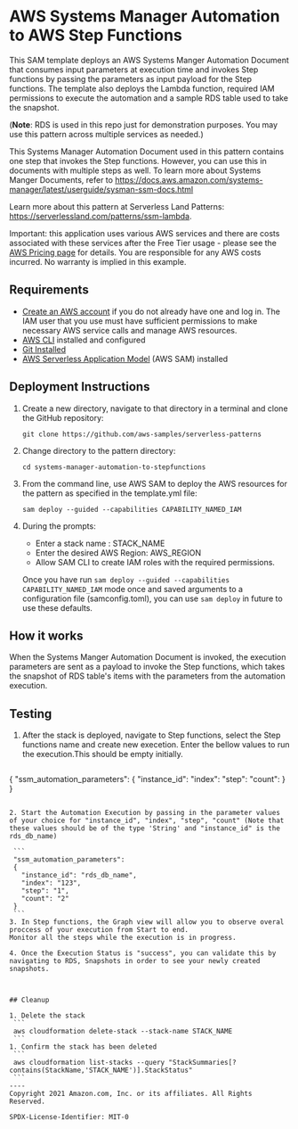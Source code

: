 # AWS Systems Manager Automation to AWS Step Functions

This SAM template deploys an AWS Systems Manger Automation Document that consumes input parameters at execution time and invokes Step functions by passing the parameters as input payload for the Step functions. The template also deploys the Lambda function, required IAM permissions to execute the automation and a sample RDS table used to take the snapshot.

(**Note**: RDS is used in this repo just for demonstration purposes. You may use this pattern across multiple services as needed.)

This Systems Manager Automation Document used in this pattern contains one step that invokes the Step functions. However, you can use this in documents with multiple steps as well. To learn more about Systems Manger Documents, refer to https://docs.aws.amazon.com/systems-manager/latest/userguide/sysman-ssm-docs.html

Learn more about this pattern at Serverless Land Patterns: https://serverlessland.com/patterns/ssm-lambda.

Important: this application uses various AWS services and there are costs associated with these services after the Free Tier usage - please see the [AWS Pricing page](https://aws.amazon.com/pricing/) for details. You are responsible for any AWS costs incurred. No warranty is implied in this example.

## Requirements

* [Create an AWS account](https://portal.aws.amazon.com/gp/aws/developer/registration/index.html) if you do not already have one and log in. The IAM user that you use must have sufficient permissions to make necessary AWS service calls and manage AWS resources.
* [AWS CLI](https://docs.aws.amazon.com/cli/latest/userguide/install-cliv2.html) installed and configured
* [Git Installed](https://git-scm.com/book/en/v2/Getting-Started-Installing-Git)
* [AWS Serverless Application Model](https://docs.aws.amazon.com/serverless-application-model/latest/developerguide/serverless-sam-cli-install.html) (AWS SAM) installed

## Deployment Instructions

1. Create a new directory, navigate to that directory in a terminal and clone the GitHub repository:
    ```
    git clone https://github.com/aws-samples/serverless-patterns
    ```
2. Change directory to the pattern directory:
    ```
    cd systems-manager-automation-to-stepfunctions
    ```
3. From the command line, use AWS SAM to deploy the AWS resources for the pattern as specified in the template.yml file:
    ```
    sam deploy --guided --capabilities CAPABILITY_NAMED_IAM
    ```
4. During the prompts:
    * Enter a stack name : STACK_NAME
    * Enter the desired AWS Region: AWS_REGION
    * Allow SAM CLI to create IAM roles with the required permissions.

    Once you have run `sam deploy --guided --capabilities CAPABILITY_NAMED_IAM` mode once and saved arguments to a configuration file (samconfig.toml), you can use `sam deploy` in future to use these defaults.



## How it works

When the Systems Manger Automation Document is invoked, the execution parameters are sent as a payload to invoke the Step functions, which takes the snapshot of RDS table's items with the parameters from the automation execution.

## Testing

1. After the stack is deployed, navigate to Step functions, select the Step functions name and create new execetion. Enter the bellow values to run the execution.This should be empty initially.

   ```
  {
  "ssm_automation_parameters":
    {
      "instance_id":
      "index": 
      "step": 
      "count":
    }
  }
   ```

2. Start the Automation Execution by passing in the parameter values of your choice for "instance_id", "index", "step", "count" (Note that these values should be of the type 'String' and "instance_id" is the rds_db_name)

    ```
    "ssm_automation_parameters":
    {
      "instance_id": "rds_db_name",
      "index": "123",
      "step": "1",
      "count": "2"
    }
    ```  
3. In Step functions, the Graph view will allow you to observe overal proccess of your execution from Start to end.
   Monitor all the steps while the execution is in progress.

4. Once the Execution Status is "success", you can validate this by navigating to RDS, Snapshots in order to see your newly created snapshots.

   

## Cleanup

1. Delete the stack
    ```
    aws cloudformation delete-stack --stack-name STACK_NAME
    ```
1. Confirm the stack has been deleted
    ```
    aws cloudformation list-stacks --query "StackSummaries[?contains(StackName,'STACK_NAME')].StackStatus"
    ```
----
Copyright 2021 Amazon.com, Inc. or its affiliates. All Rights Reserved.

SPDX-License-Identifier: MIT-0
